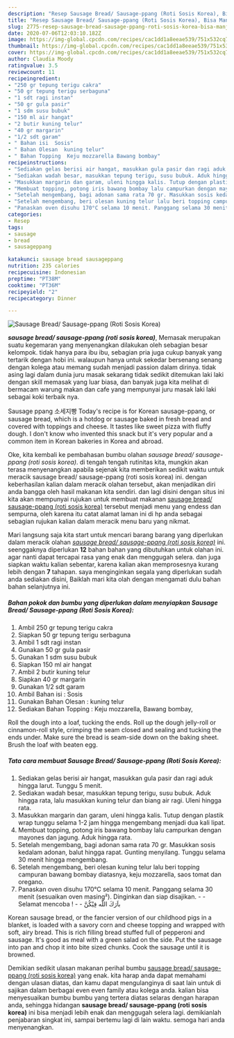 ```yaml
---
description: "Resep Sausage Bread/ Sausage-ppang (Roti Sosis Korea), Bisa Manjain Lidah"
title: "Resep Sausage Bread/ Sausage-ppang (Roti Sosis Korea), Bisa Manjain Lidah"
slug: 2775-resep-sausage-bread-sausage-ppang-roti-sosis-korea-bisa-manjain-lidah
date: 2020-07-06T12:03:10.182Z
image: https://img-global.cpcdn.com/recipes/cac1dd1a8eeae539/751x532cq70/sausage-bread-sausage-ppang-roti-sosis-korea-foto-resep-utama.jpg
thumbnail: https://img-global.cpcdn.com/recipes/cac1dd1a8eeae539/751x532cq70/sausage-bread-sausage-ppang-roti-sosis-korea-foto-resep-utama.jpg
cover: https://img-global.cpcdn.com/recipes/cac1dd1a8eeae539/751x532cq70/sausage-bread-sausage-ppang-roti-sosis-korea-foto-resep-utama.jpg
author: Claudia Moody
ratingvalue: 3.5
reviewcount: 11
recipeingredient:
- "250 gr tepung terigu cakra"
- "50 gr tepung terigu serbaguna"
- "1 sdt ragi instan"
- "50 gr gula pasir"
- "1 sdm susu bubuk"
- "150 ml air hangat"
- "2 butir kuning telur"
- "40 gr margarin"
- "1/2 sdt garam"
- " Bahan isi  Sosis"
- " Bahan Olesan  kuning telur"
- " Bahan Topping  Keju mozzarella Bawang bombay"
recipeinstructions:
- "Sediakan gelas berisi air hangat, masukkan gula pasir dan ragi aduk hingga larut. Tunggu 5 menit."
- "Sediakan wadah besar, masukkan tepung terigu, susu bubuk. Aduk hingga rata, lalu masukkan kuning telur dan biang air ragi. Uleni hingga rata."
- "Masukkan margarin dan garam, uleni hingga kalis. Tutup dengan plastik wrap tunggu selama 1-2 jam hingga mengembang menjadi dua kali lipat."
- "Membuat topping, potong iris bawang bombay lalu campurkan dengan mayones dan jagung. Aduk hingga rata."
- "Setelah mengembang, bagi adonan sama rata 70 gr. Masukkan sosis kedalam adonan, balut hingga rapat. Gunting menyilang. Tunggu selama 30 menit hingga mengembang."
- "Setelah mengembang, beri olesan kuning telur lalu beri topping campuran bawang bombay diatasnya, keju mozzarella, saos tomat dan oregano."
- "Panaskan oven disuhu 170°C selama 10 menit. Panggang selama 30 menit (sesuaikan oven masing²). Dinginkan dan siap disajikan.  Selamat mencoba !   باَرَكَ اللّه فِيْكُنَّ"
categories:
- Resep
tags:
- sausage
- bread
- sausageppang

katakunci: sausage bread sausageppang 
nutrition: 235 calories
recipecuisine: Indonesian
preptime: "PT38M"
cooktime: "PT36M"
recipeyield: "2"
recipecategory: Dinner

---
```



![Sausage Bread/ Sausage-ppang (Roti Sosis Korea)](https://img-global.cpcdn.com/recipes/cac1dd1a8eeae539/751x532cq70/sausage-bread-sausage-ppang-roti-sosis-korea-foto-resep-utama.jpg)

<b><i>sausage bread/ sausage-ppang (roti sosis korea)</i></b>, Memasak merupakan suatu kegemaran yang menyenangkan dilakukan oleh sebagian besar kelompok. tidak hanya para ibu ibu, sebagian pria juga cukup banyak yang tertarik dengan hobi ini. walaupun hanya untuk sekedar bersenang senang dengan kolega atau memang sudah menjadi passion dalam dirinya. tidak asing lagi dalam dunia juru masak sekarang tidak sedikit ditemukan laki laki dengan skill memasak yang luar biasa, dan banyak juga kita melihat di bermacam warung makan dan cafe yang mempunyai juru masak laki laki sebagai koki terbaik nya.

Sausage ppang 소세지빵 Today&#39;s recipe is for Korean sausage-ppang, or sausage bread, which is a hotdog or sausage baked in fresh bread and covered with toppings and cheese. It tastes like sweet pizza with fluffy dough. I don&#39;t know who invented this snack but it&#39;s very popular and a common item in Korean bakeries in Korea and abroad.

Oke, kita kembali ke pembahasan bumbu olahan <i>sausage bread/ sausage-ppang (roti sosis korea)</i>. di tengah tengah rutinitas kita, mungkin akan terasa menyenangkan apabila sejenak kita memberikan sedikit waktu untuk meracik sausage bread/ sausage-ppang (roti sosis korea) ini. dengan keberhasilan kalian dalam meracik olahan tersebut, akan menjadikan diri anda bangga oleh hasil makanan kita sendiri. dan lagi disini dengan situs ini kita akan mempunyai rujukan untuk membuat makanan <u>sausage bread/ sausage-ppang (roti sosis korea)</u> tersebut menjadi menu yang endess dan sempurna, oleh karena itu catat alamat laman ini di hp anda sebagai sebagian rujukan kalian dalam meracik menu baru yang nikmat.


Mari langsung saja kita start untuk mencari barang barang yang diperlukan dalam meracik olahan <u><i>sausage bread/ sausage-ppang (roti sosis korea)</i></u> ini. seenggaknya diperlukan <b>12</b> bahan bahan yang dibutuhkan untuk olahan ini. agar nanti dapat tercapai rasa yang enak dan menggugah selera. dan juga siapkan waktu kalian sebentar, karena kalian akan memprosesnya kurang lebih dengan <b>7</b> tahapan. saya menginginkan segala yang diperlukan sudah anda sediakan disini, Baiklah mari kita olah dengan mengamati dulu bahan bahan selanjutnya ini.

<!--inarticleads1-->

##### Bahan pokok dan bumbu yang diperlukan dalam menyiapkan Sausage Bread/ Sausage-ppang (Roti Sosis Korea):

1. Ambil 250 gr tepung terigu cakra
1. Siapkan 50 gr tepung terigu serbaguna
1. Ambil 1 sdt ragi instan
1. Gunakan 50 gr gula pasir
1. Gunakan 1 sdm susu bubuk
1. Siapkan 150 ml air hangat
1. Ambil 2 butir kuning telur
1. Siapkan 40 gr margarin
1. Gunakan 1/2 sdt garam
1. Ambil  Bahan isi : Sosis
1. Gunakan  Bahan Olesan : kuning telur
1. Sediakan  Bahan Topping : Keju mozzarella, Bawang bombay,


Roll the dough into a loaf, tucking the ends. Roll up the dough jelly-roll or cinnamon-roll style, crimping the seam closed and sealing and tucking the ends under. Make sure the bread is seam-side down on the baking sheet. Brush the loaf with beaten egg. 

<!--inarticleads2-->

##### Tata cara membuat Sausage Bread/ Sausage-ppang (Roti Sosis Korea):

1. Sediakan gelas berisi air hangat, masukkan gula pasir dan ragi aduk hingga larut. Tunggu 5 menit.
1. Sediakan wadah besar, masukkan tepung terigu, susu bubuk. Aduk hingga rata, lalu masukkan kuning telur dan biang air ragi. Uleni hingga rata.
1. Masukkan margarin dan garam, uleni hingga kalis. Tutup dengan plastik wrap tunggu selama 1-2 jam hingga mengembang menjadi dua kali lipat.
1. Membuat topping, potong iris bawang bombay lalu campurkan dengan mayones dan jagung. Aduk hingga rata.
1. Setelah mengembang, bagi adonan sama rata 70 gr. Masukkan sosis kedalam adonan, balut hingga rapat. Gunting menyilang. Tunggu selama 30 menit hingga mengembang.
1. Setelah mengembang, beri olesan kuning telur lalu beri topping campuran bawang bombay diatasnya, keju mozzarella, saos tomat dan oregano.
1. Panaskan oven disuhu 170°C selama 10 menit. Panggang selama 30 menit (sesuaikan oven masing²). Dinginkan dan siap disajikan. -  - Selamat mencoba !  -  - باَرَكَ اللّه فِيْكُنَّ


Korean sausage bread, or the fancier version of our childhood pigs in a blanket, is loaded with a savory corn and cheese topping and wrapped with soft, airy bread. This is rich filling bread stuffed full of pepperoni and sausage. It&#39;s good as meal with a green salad on the side. Put the sausage into pan and chop it into bite sized chunks. Cook the sausage until it is browned. 

Demikian sedikit ulasan makanan perihal bumbu <u>sausage bread/ sausage-ppang (roti sosis korea)</u> yang enak. kita harap anda dapat memahami dengan ulasan diatas, dan kamu dapat mengulanginya di saat lain untuk di sajikan dalam berbagai even even family atau kolega anda. kalian bisa menyesuaikan bumbu bumbu yang tertera diatas selaras dengan harapan anda, sehingga hidangan <b>sausage bread/ sausage-ppang (roti sosis korea)</b> ini bisa menjadi lebih enak dan menggugah selera lagi. demikianlah penjabaran singkat ini, sampai bertemu lagi di lain waktu. semoga hari anda menyenangkan.
